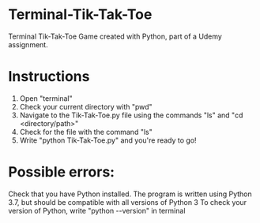 # Terminal-Tik-Tak-Toe
Terminal Tik-Tak-Toe Game created with Python, part of a Udemy assignment.

# Instructions
1. Open "terminal"
2. Check your current directory with "pwd"
3. Navigate to the Tik-Tak-Toe.py file using the commands "ls" and "cd <directory/path>"
4. Check for the file with the command "ls"
5. Write "python Tik-Tak-Toe.py" and you're ready to go!

# Possible errors:
Check that you have Python installed.
The program is written using Python 3.7, but should be compatible with all versions of Python 3
To check your version of Python, write "python --version" in terminal
